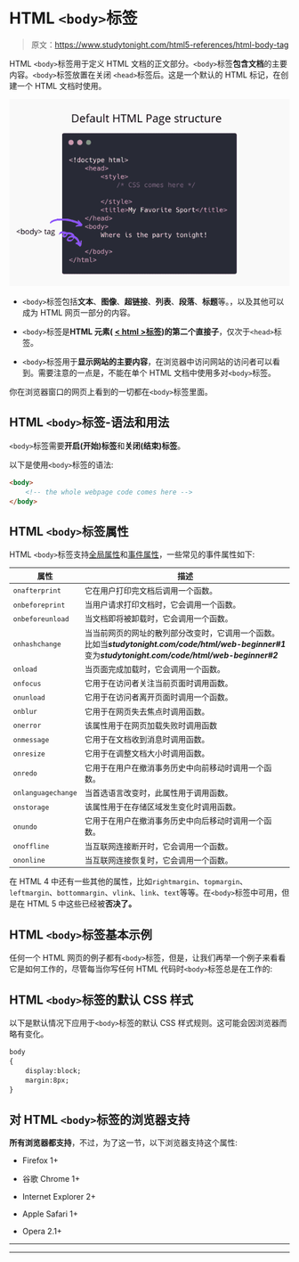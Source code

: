 # HTML `<body>`标签

> 原文：<https://www.studytonight.com/html5-references/html-body-tag>

HTML `<body>`标签用于定义 HTML 文档的正文部分。`<body>`标签**包含文档**的主要内容。`<body>`标签放置在关闭 `<head>`标签后。这是一个默认的 HTML 标记，在创建一个 HTML 文档时使用。

![HTML body tag example](img/ffdddf4b6127371a3e2c335884a8a2ce.png)

*   `<body>`标签包括**文本**、**图像**、**超链接**、**列表**、**段落**、**标题**等。，以及其他可以成为 HTML 网页一部分的内容。

*   `<body>`标签是**HTML 元素( [< html >标签](https://www.studytonight.com/html5-references/html-html-tag))的第二个直接子**，仅次于`<head>`标签。

*   `<body>`标签用于**显示网站的主要内容**，在浏览器中访问网站的访问者可以看到。需要注意的一点是，不能在单个 HTML 文档中使用多对`<body>`标签。

你在浏览器窗口的网页上看到的一切都在`<body>`标签里面。

## HTML `<body>`标签-语法和用法

`<body>`标签需要**开启(开始)标签**和**关闭(结束)标签**。

以下是使用`<body>`标签的语法:

```html
<body>
    <!-- the whole webpage code comes here -->
</body>
```

## HTML `<body>`标签属性

HTML `<body>`标签支持[全局属性](https://www.studytonight.com/html5-references/html-global-attributes)和[事件属性](https://www.studytonight.com/html5-references/html-event-attributes)，一些常见的事件属性如下:

| **属性** | **描述** |
| --- | --- |
| `onafterprint` | 它在用户打印完文档后调用一个函数。 |
| `onbeforeprint` | 当用户请求打印文档时，它会调用一个函数。 |
| `onbeforeunload` | 当文档即将被卸载时，它会调用一个函数。 |
| `onhashchange` | 当当前网页的网址的散列部分改变时，它调用一个函数。比如当***studytonight.com/code/html/web-beginner#1***变为***studytonight.com/code/html/web-beginner#2*** |
| `onload` | 当页面完成加载时，它会调用一个函数。 |
| `onfocus` | 它用于在访问者关注当前页面时调用函数。 |
| `onunload` | 它用于在访问者离开页面时调用一个函数。 |
| `onblur` | 它用于在网页失去焦点时调用函数。 |
| `onerror` | 该属性用于在网页加载失败时调用函数 |
| `onmessage` | 它用于在文档收到消息时调用函数。 |
| `onresize` | 它用于在调整文档大小时调用函数。 |
| `onredo` | 它用于在用户在撤消事务历史中向前移动时调用一个函数。 |
| `onlanguagechange` | 当首选语言改变时，此属性用于调用函数。 |
| `onstorage` | 该属性用于在存储区域发生变化时调用函数。 |
| `onundo` | 它用于在用户在撤消事务历史中向后移动时调用一个函数。 |
| `onoffline` | 当互联网连接断开时，它会调用一个函数。 |
| `ononline` | 当互联网连接恢复时，它会调用一个函数。 |

在 HTML 4 中还有一些其他的属性，比如`rightmargin`、`topmargin`、`leftmargin`、`bottommargin`、`vlink`、`link`、`text`等等。在`<body>`标签中可用，但是在 HTML 5 中这些已经被**否决了。**

## HTML `<body>`标签基本示例

任何一个 HTML 网页的例子都有`<body>`标签，但是，让我们再举一个例子来看看它是如何工作的，尽管每当你写任何 HTML 代码时`<body>`标签总是在工作的:

## HTML `<body>`标签的默认 CSS 样式

以下是默认情况下应用于`<body>`标签的默认 CSS 样式规则。这可能会因浏览器而略有变化。

```html
body
{
    display:block;
    margin:8px;
}
```

## 对 HTML `<body>`标签的浏览器支持

**所有浏览器都支持**，不过，为了这一节，以下浏览器支持这个属性:

*   Firefox 1+

*   谷歌 Chrome 1+

*   Internet Explorer 2+

*   Apple Safari 1+

*   Opera 2.1+

* * *

* * *